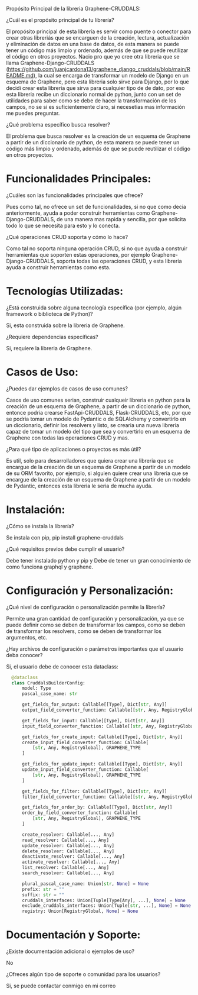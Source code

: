 Propósito Principal de la libreria Graphene-CRUDDALS:

¿Cuál es el propósito principal de tu librería?

El propósito principal de esta librería es servir como puente o conector para crear otras libreriás que se encarguen de la creación, lectura, actualización y eliminación de datos en una base de datos, de esta manera se puede tener un código más limpio y ordenado, además de que se puede reutilizar el código en otros proyectos.
Nacio pro que yo cree otra libreria que se llama Graphene-Django-CRUDDALS (https://github.com/juanjcardona13/graphene_django_cruddals/blob/main/README.md), la cual se encarga de transformar un modelo de Django en un esquema de Graphene, pero esta libreria solo sirve para Django, por lo que decidi crear esta libreria que sirva para cualquier tipo de de dato, por eso esta libreria recibe un diccionario normal de python, junto con un set de utilidades para saber como se debe de hacer la transformación de los campos, no se si es suficientemente claro, si necesetias mas información me puedes preguntar.

¿Qué problema específico busca resolver?

El problema que busca resolver es la creación de un esquema de Graphene a partir de un diccionario de python, de esta manera se puede tener un código más limpio y ordenado, además de que se puede reutilizar el código en otros proyectos.

# Funcionalidades Principales:
¿Cuáles son las funcionalidades principales que ofrece?

Pues como tal, no ofrece un set de funcionalidades, si no que como decia anteriormente, ayuda a poder construir herramientas como Graphene-Django-CRUDDALS, de una manera mas rapida y sencilla, por que solicita todo lo que se necesita para esto y lo conecta.

¿Qué operaciones CRUD soporta y cómo lo hace?

Como tal no soporta ninguna operación CRUD, si no que ayuda a construir herramientas que soporten estas operaciones, por ejemplo Graphene-Django-CRUDDALS, soporta todas las operaciones CRUD, y esta libreria ayuda a construir herramientas como esta.

# Tecnologías Utilizadas:
¿Está construida sobre alguna tecnología específica (por ejemplo, algún framework o biblioteca de Python)?

Si, esta construida sobre la libreria de Graphene.

¿Requiere dependencias específicas?

Si, requiere la libreria de Graphene.

# Casos de Uso:
¿Puedes dar ejemplos de casos de uso comunes?

Casos de uso comunes serian, construir cualqueir libreria en python para la creación de un esquema de Graphene, a partir de un diccionario de python, entonce podria crearse FastApi-CRUDDALS, Flask-CRUDDALS, etc, por que se podria tomar un modelo de Pydantic o de SQLAlchemy y convertirlo en un diccionario, definir los resolvers y listo, se crearia una nueva libreria capaz de tomar un modelo del tipo que sea y convertirlo en un esquema de Graphene con todas las operaciones CRUD y mas.

¿Para qué tipo de aplicaciones o proyectos es más útil?

Es util, solo para desarrolladores que quiera crear una libreria que se encargue de la creación de un esquema de Graphene a partir de un modelo de su ORM favorito, por ejemplo, si alguien quiere crear una libreria que se encargue de la creación de un esquema de Graphene a partir de un modelo de Pydantic, entonces esta libreria le seria de mucha ayuda.

# Instalación:
¿Cómo se instala la librería?

Se instala con pip, pip install graphene-cruddals

¿Qué requisitos previos debe cumplir el usuario?

Debe tener instalado python y pip y Debe de tener un gran conocimiento de como funciona graphql y graphene.

# Configuración y Personalización:
¿Qué nivel de configuración o personalización permite la librería?

Permite una gran cantidad de configuración y personalización, ya que se puede definir como se deben de transformar los campos, como se deben de transformar los resolvers, como se deben de transformar los argumentos, etc.

¿Hay archivos de configuración o parámetros importantes que el usuario deba conocer?

Si, el usuario debe de conocer esta dataclass:

```python
  @dataclass
  class CruddalsBuilderConfig:
      model: Type
      pascal_case_name: str

      get_fields_for_output: Callable[[Type], Dict[str, Any]]
      output_field_converter_function: Callable[[str, Any, RegistryGlobal], GRAPHENE_TYPE]

      get_fields_for_input: Callable[[Type], Dict[str, Any]]
      input_field_converter_function: Callable[[str, Any, RegistryGlobal], GRAPHENE_TYPE]

      get_fields_for_create_input: Callable[[Type], Dict[str, Any]]
      create_input_field_converter_function: Callable[
          [str, Any, RegistryGlobal], GRAPHENE_TYPE
      ]

      get_fields_for_update_input: Callable[[Type], Dict[str, Any]]
      update_input_field_converter_function: Callable[
          [str, Any, RegistryGlobal], GRAPHENE_TYPE
      ]

      get_fields_for_filter: Callable[[Type], Dict[str, Any]]
      filter_field_converter_function: Callable[[str, Any, RegistryGlobal], GRAPHENE_TYPE]

      get_fields_for_order_by: Callable[[Type], Dict[str, Any]]
      order_by_field_converter_function: Callable[
          [str, Any, RegistryGlobal], GRAPHENE_TYPE
      ]

      create_resolver: Callable[..., Any]
      read_resolver: Callable[..., Any]
      update_resolver: Callable[..., Any]
      delete_resolver: Callable[..., Any]
      deactivate_resolver: Callable[..., Any]
      activate_resolver: Callable[..., Any]
      list_resolver: Callable[..., Any]
      search_resolver: Callable[..., Any]

      plural_pascal_case_name: Union[str, None] = None
      prefix: str = ""
      suffix: str = ""
      cruddals_interfaces: Union[Tuple[Type[Any], ...], None] = None
      exclude_cruddals_interfaces: Union[Tuple[str, ...], None] = None
      registry: Union[RegistryGlobal, None] = None
```


# Documentación y Soporte:
¿Existe documentación adicional o ejemplos de uso?

No

¿Ofreces algún tipo de soporte o comunidad para los usuarios?

Si, se puede contactar conmigo en mi correo